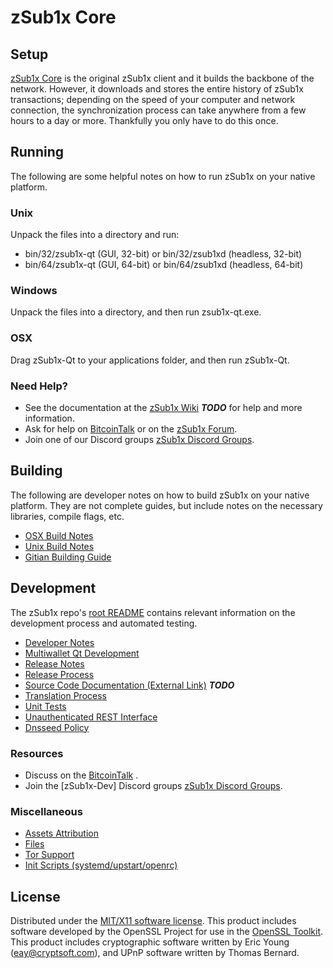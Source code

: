 zSub1x Core
=====================

Setup
---------------------
[zSub1x Core](http://zSub1xcoin.com) is the original zSub1x client and it builds the backbone of the network. However, it downloads and stores the entire history of zSub1x transactions; depending on the speed of your computer and network connection, the synchronization process can take anywhere from a few hours to a day or more. Thankfully you only have to do this once.

Running
---------------------
The following are some helpful notes on how to run zSub1x on your native platform.

### Unix

Unpack the files into a directory and run:

- bin/32/zsub1x-qt (GUI, 32-bit) or bin/32/zsub1xd (headless, 32-bit)
- bin/64/zsub1x-qt (GUI, 64-bit) or bin/64/zsub1xd (headless, 64-bit)

### Windows

Unpack the files into a directory, and then run zsub1x-qt.exe.

### OSX

Drag zSub1x-Qt to your applications folder, and then run zSub1x-Qt.

### Need Help?

* See the documentation at the [zSub1x Wiki](https://en.bitcoin.it/wiki/Main_Page) ***TODO***
for help and more information.
* Ask for help on [BitcoinTalk](https://bitcointalk.org/index.php) or on the [zSub1x Forum](http://zSub1xcoin.com/).
* Join one of our Discord groups [zSub1x Discord Groups](https://discord.gg/YcnvMqt).

Building
---------------------
The following are developer notes on how to build zSub1x on your native platform. They are not complete guides, but include notes on the necessary libraries, compile flags, etc.

- [OSX Build Notes](build-osx.md)
- [Unix Build Notes](build-unix.md)
- [Gitian Building Guide](gitian-building.md)

Development
---------------------
The zSub1x repo's [root README](https://github.com/eastcoastcrypto/zSub1x/blob/master/README.md) contains relevant information on the development process and automated testing.

- [Developer Notes](developer-notes.md)
- [Multiwallet Qt Development](multiwallet-qt.md)
- [Release Notes](release-notes.md)
- [Release Process](release-process.md)
- [Source Code Documentation (External Link)](https://dev.visucore.com/bitcoin/doxygen/) ***TODO***
- [Translation Process](translation_process.md)
- [Unit Tests](unit-tests.md)
- [Unauthenticated REST Interface](REST-interface.md)
- [Dnsseed Policy](dnsseed-policy.md)

### Resources

* Discuss on the [BitcoinTalk](https://bitcointalk.org/index.php?topic=1262920.0) .
* Join the [zSub1x-Dev] Discord groups [zSub1x Discord Groups](https://discord.gg/YcnvMqt).

### Miscellaneous
- [Assets Attribution](assets-attribution.md)
- [Files](files.md)
- [Tor Support](tor.md)
- [Init Scripts (systemd/upstart/openrc)](init.md)

License
---------------------
Distributed under the [MIT/X11 software license](http://www.opensource.org/licenses/mit-license.php).
This product includes software developed by the OpenSSL Project for use in the [OpenSSL Toolkit](https://www.openssl.org/). This product includes
cryptographic software written by Eric Young ([eay@cryptsoft.com](mailto:eay@cryptsoft.com)), and UPnP software written by Thomas Bernard.
